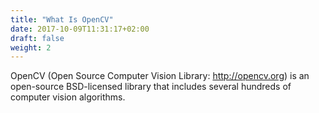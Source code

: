 ```yaml
---
title: "What Is OpenCV"
date: 2017-10-09T11:31:17+02:00
draft: false
weight: 2
---
```


OpenCV (Open Source Computer Vision Library: http://opencv.org) is an open-source BSD-licensed library that includes several hundreds of computer vision algorithms.
